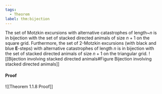 ```yaml
---
tags:
  - Theorem
label: thm:bijection
---
```

The set of Motzkin excursions with alternative catastrophes of length~$n$ is in bijection with the set of stacked directed animals of size $n +1$ on the square grid.
Furthermore, the set of 2-Motzkin excursions (with black and blue **E**-steps) with alternative catastrophes of length $n$ is in bijection with the set of stacked directed animals of size $n + 1$ on the triangular grid.
![[Bijection involving stacked directed animals#Figure Bijection involving stacked directed animals]]
#### Proof

![[Theorem 1.1.8 Proof]]
